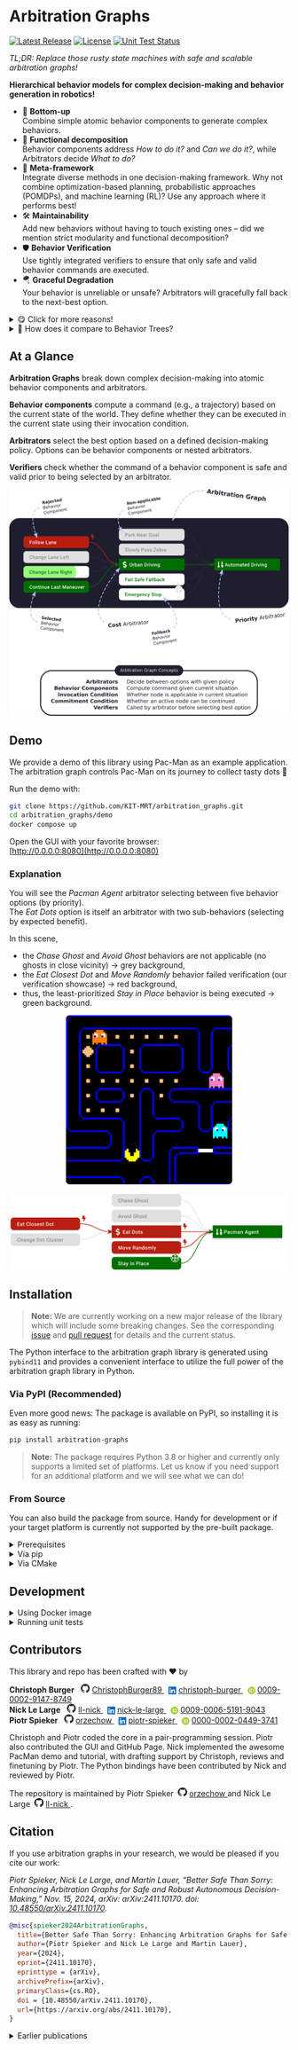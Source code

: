 # Arbitration Graphs

[![Latest Release](https://img.shields.io/github/v/release/KIT-MRT/arbitration_graphs?color=green)](https://github.com/KIT-MRT/arbitration_graphs/releases)
[![License](https://img.shields.io/github/license/KIT-MRT/arbitration_graphs)](./LICENSE)
[![Unit Test Status](https://img.shields.io/github/actions/workflow/status/KIT-MRT/arbitration_graphs/run-unit-tests.yaml?branch=main&label=tests)](https://github.com/KIT-MRT/arbitration_graphs/actions/workflows/run-unit-tests.yaml?query=branch%3Amain)

*TL;DR: Replace those rusty state machines with safe and scalable arbitration graphs!*

**Hierarchical behavior models for complex decision-making and behavior generation in robotics!**

- 🌱 **Bottom-up**  
  Combine simple atomic behavior components to generate complex behaviors.
- 🧩 **Functional decomposition**  
  Behavior components address *How to do it?* and *Can we do it?*, while Arbitrators decide *What to do?*
 - 🧠 **Meta-framework**  
  Integrate diverse methods in one decision-making framework. Why not combine optimization-based planning, probabilistic approaches (POMDPs), and machine learning (RL)? Use any approach where it performs best!
- 🛠️ **Maintainability**  
  Add new behaviors without having to touch existing ones – did we mention strict modularity and functional decomposition?
- 🛡️ **Behavior Verification**  
  Use tightly integrated verifiers to ensure that only safe and valid behavior commands are executed.
- 🪂 **Graceful Degradation**  
  Your behavior is unreliable or unsafe? Arbitrators will gracefully fall back to the next-best option.


<details>
<summary>😋 Click for more reasons!</summary>

- 📈 **Scalability**  
  Stack behavior components in arbitrators to create hierarchical behavior models.
- 💡 **Transparency**  
  Easily follow and understand the decision-making process, e.g., with our GUI.
- 📦 **Header-Only**  
  Simple integration – just include this header-only C++17 library!
- 🐍 **Python Bindings**  
  For easy prototyping, testing, and integration of machine learning algorithms, all the functionality is available via Python bindings.
- 📜 **Permissive License**  
  Published under MIT license to ensure maximum flexibility for your projects.

</details>


<details>
<summary>🤨 How does it compare to Behavior Trees?</summary>

Behavior Trees (BTs) are great for a variety of applications and thrive within a vibrant community!  
Kudos to [Petter Ögren's](https://www.kth.se/profile/petter/) crew, [Michele Colledanchise](https://miccol.github.io/behaviortrees/) and [Davide Faconti](https://github.com/facontidavide) 🖖

But, Arbitration Graphs bring great value, especially for safety critical applications like self-driving cars and mobile robots in general – by strictly coupling preconditions to behaviors and tightly integrating behavior verification.
A bit more in detail:

|                   | Behavior Trees                                                                                                                 | Arbitration Graphs                                                                                                                                                                                                    |
| ----------------- | ------------------------------------------------------------------------------------------------------------------------------ | --------------------------------------------------------------------------------------------------------------------------------------------------------------------------------------------------------------------- |
| **Interfaces**    | Nodes return execution status (*success*, *failure*, or *running*). <br>⏵ more flexibility w.r.t. a node's actuator interfaces | Behavior components & arbitrators return commands (e.g., a trajectory). <br>⏵ control theory motivated interface ${f(\boldsymbol{x}) \to \boldsymbol{u}}$ <br>⏵ command can be verified by each arbitrator            |
| **Preconditions** | Implemented by condition nodes distributed throughout the tree. <br>⏵ easy to reuse preconditions for multiple behaviors       | Require behavior components to define their own preconditions. <br>⏵ tight coupling of preconditions to behaviors <br>⏵ robustness and safety less dependent on node arrangement                                      |
| **Safety**        | Each node decides on its success or failure. <br>⏵ can lead to safety and reliability issues, if not carefully managed         | Integrate safety into the selection mechanism, using node-independent verifiers. <br>⏵ reduces the burden on behavior engineers <br>⏵ allows an easy integration of unsafe behavior components (ML, probabilistic, …) |

</details>

## At a Glance

**Arbitration Graphs** break down complex decision-making into atomic behavior components and arbitrators.

**Behavior components** compute a command (e.g., a trajectory) based on the current state of the world.
They define whether they can be executed in the current state using their invocation condition.

**Arbitrators** select the best option based on a defined decision-making policy.
Options can be behavior components or nested arbitrators.

**Verifiers** check whether the command of a behavior component is safe and valid prior to being selected by an arbitrator.

<p align="center">
  <picture>
    <source media="(prefers-color-scheme: dark)" srcset="https://raw.githubusercontent.com/KIT-MRT/arbitration_graphs/main/docs/assets/img/arbitration_graphs_at_a_glance_dark.svg">
    <source media="(prefers-color-scheme: light)" srcset="https://raw.githubusercontent.com/KIT-MRT/arbitration_graphs/main/docs/assets/img/arbitration_graphs_at_a_glance_light.svg">
    <img src="https://raw.githubusercontent.com/KIT-MRT/arbitration_graphs/main/docs/assets/img/arbitration_graphs_at_a_glance_light.svg">
  </picture>
</p>


## Demo

We provide a demo of this library using Pac-Man as an example application.  
The arbitration graph controls Pac-Man on its journey to collect tasty dots 🍬

Run the demo with:

```bash
git clone https://github.com/KIT-MRT/arbitration_graphs.git
cd arbitration_graphs/demo
docker compose up
```

Open the GUI with your favorite browser:  
[http://0.0.0.0:8080](http://0.0.0.0:8080)

### Explanation

You will see the *Pacman Agent* arbitrator selecting between five behavior options (by priority).  
The *Eat Dots* option is itself an arbitrator with two sub-behaviors (selecting by expected benefit).

In this scene,
- the *Chase Ghost* and *Avoid Ghost* behaviors are not applicable (no ghosts in close vicinity) → grey background,
- the *Eat Closest Dot* and *Move Randomly* behavior failed verification (our verification showcase) → red background,
- thus, the least-prioritized *Stay in Place* behavior is being executed → green background.

<p align="center">
  <img src="https://raw.githubusercontent.com/KIT-MRT/arbitration_graphs/main/docs/assets/img/pacman_scenario_cropped.png" width="300" />
</p>
<p align="center">
  <img src="https://raw.githubusercontent.com/KIT-MRT/arbitration_graphs/main/docs/assets/img/pacman_arbitrator_safe.svg" width="500" /> 
</p>

## Installation

> **Note:** We are currently working on a new major release of the library which will include some breaking changes.
> See the corresponding [issue](https://github.com/KIT-MRT/arbitration_graphs/issues/116) and [pull request](https://github.com/KIT-MRT/arbitration_graphs/pull/123) for details and the current status.

The Python interface to the arbitration graph library is generated using `pybind11` and provides a convenient interface to utilize the full power of the arbitration graph library in Python.

### Via PyPI (Recommended)

Even more good news: The package is available on PyPI, so installing it is as easy as running:

```bash
pip install arbitration-graphs
```

> **Note:** The package requires Python 3.8 or higher and currently only supports a limited set of platforms.
> Let us know if you need support for an additional platform and we will see what we can do!

### From Source

You can also build the package from source.
Handy for development or if your target platform is currently not supported by the pre-built package.

<details>
<summary>Prerequisites</summary>

First make sure all dependencies are installed:
- The arbitration graph core library (see [../README.md](../README.md))
- Python 3.8 or higher
- [ninja](https://ninja-build.org/)

See also the [`Dockerfile`](./Dockerfile) for how to install these packages under Debian or Ubuntu.
</details>

<details>
<summary>Via pip</summary>


```bash
# From local repository
git clone https://github.com/KIT-MRT/arbitration_graphs.git
cd arbitration_graphs/python_bindings
pip install .

# Or directly from GitHub
pip install git+https://github.com/KIT-MRT/arbitration_graphs.git#subdirectory=python_bindings
```
</details>

<details>
<summary>Via CMake</summary>

Clone the repository and build the package using CMake:
```bash
mkdir -p arbitration_graphs/python_bindings/build
cd arbitration_graphs/python_bindings/build
cmake ..
cmake --build .
```
</details>

## Development

<details>
<summary>Using Docker image</summary>

Clone the repository and run the development image

```bash
git clone https://github.com/KIT-MRT/arbitration_graphs.git
cd arbitration_graphs/python_bindings
docker compose build arbitration_graphs_pybind_devel
docker compose run --rm arbitration_graphs_pybind_devel
```

This mounts the source into the container's `/home/blinky/arbitration_graphs` folder.
There, you can edit the source code, compile and run the tests etc.

</details>


<details>
<summary>Running unit tests</summary>

This package includes unit tests analogous to the C++ tests.
To run all tests, use the following command:

```bash
cd arbitration_graphs/python_bindings/test
python -m unittest discover
```
</details>

## Contributors

This library and repo has been crafted with ❤️ by

**Christoph Burger**
<span>&nbsp;
  <picture>
    <source media="(prefers-color-scheme: dark)" srcset="https://raw.githubusercontent.com/KIT-MRT/arbitration_graphs/main/docs/assets/img/github-mark-white.svg">
    <source media="(prefers-color-scheme: light)" srcset="https://raw.githubusercontent.com/KIT-MRT/arbitration_graphs/main/docs/assets/img/github-mark.svg">
    <img height="16" class="github-logo" src="https://raw.githubusercontent.com/KIT-MRT/arbitration_graphs/main/docs/assets/img/github-mark.svg" alt="GitHub Invertocat"/>
  </picture>
  <a href="https://github.com/ChristophBurger89" aria-label="View GitHub profile">
    ChristophBurger89
  </a>
  &nbsp;
  <img style="height:1em; position: relative; top:.2em" src="https://raw.githubusercontent.com/KIT-MRT/arbitration_graphs/main/docs/assets/img/In-Blue-128@2x.png" alt="LinkedIn logo"/>
  <a href="https://www.linkedin.com/in/christoph-burger" aria-label="View LinkedIn profile">
    christoph-burger
  </a>
  &nbsp;
  <img style="height:1em; position: relative; top:.2em" src="https://raw.githubusercontent.com/KIT-MRT/arbitration_graphs/main/docs/assets/img/ORCID-iD_icon_vector.svg" alt="ORCID iD"/>
  <a href="https://orcid.org/0009-0002-9147-8749" aria-label="View ORCID record">
    0009-0002-9147-8749
  </a>
</span>
<br>
**Nick Le Large**
<span>
  &nbsp;
  <picture>
    <source media="(prefers-color-scheme: dark)" srcset="https://raw.githubusercontent.com/KIT-MRT/arbitration_graphs/main/docs/assets/img/github-mark-white.svg">
    <source media="(prefers-color-scheme: light)" srcset="https://raw.githubusercontent.com/KIT-MRT/arbitration_graphs/main/docs/assets/img/github-mark.svg">
    <img height="16" class="github-logo" src="https://raw.githubusercontent.com/KIT-MRT/arbitration_graphs/main/docs/assets/img/github-mark.svg" alt="GitHub Invertocat"/>
  </picture>
  <a href="https://github.com/ll-nick" aria-label="View GitHub profile">
    ll-nick
  </a>
  &nbsp;
  <img style="height:1em; position: relative; top:.2em" src="https://raw.githubusercontent.com/KIT-MRT/arbitration_graphs/main/docs/assets/img/In-Blue-128@2x.png" alt="LinkedIn logo"/>
  <a href="https://www.linkedin.com/in/nick-le-large" aria-label="View LinkedIn profile">
    nick-le-large
  </a>
  &nbsp;
  <img style="height:1em; position: relative; top:.2em" src="https://raw.githubusercontent.com/KIT-MRT/arbitration_graphs/main/docs/assets/img/ORCID-iD_icon_vector.svg" alt="ORCID iD"/>
  <a href="https://orcid.org/0009-0006-5191-9043" aria-label="View ORCID record">
    0009-0006-5191-9043
  </a>
</span>
<br>
**Piotr Spieker**
<span>
&nbsp;
  <picture>
    <source media="(prefers-color-scheme: dark)" srcset="https://raw.githubusercontent.com/KIT-MRT/arbitration_graphs/main/docs/assets/img/github-mark-white.svg">
    <source media="(prefers-color-scheme: light)" srcset="https://raw.githubusercontent.com/KIT-MRT/arbitration_graphs/main/docs/assets/img/github-mark.svg">
    <img height="16" class="github-logo" src="https://raw.githubusercontent.com/KIT-MRT/arbitration_graphs/main/docs/assets/img/github-mark.svg" alt="GitHub Invertocat"/>
  </picture>
  <a href="https://github.com/orzechow" aria-label="View GitHub profile">
    orzechow
  </a>
  &nbsp;
  <img style="height:1em; position: relative; top:.2em" src="https://raw.githubusercontent.com/KIT-MRT/arbitration_graphs/main/docs/assets/img/In-Blue-128@2x.png" alt="LinkedIn logo"/>
  <a href="https://www.linkedin.com/in/piotr-spieker" aria-label="View LinkedIn profile">
    piotr-spieker
  </a>
  &nbsp;
  <img style="height:1em; position: relative; top:.2em" src="https://raw.githubusercontent.com/KIT-MRT/arbitration_graphs/main/docs/assets/img/ORCID-iD_icon_vector.svg" alt="ORCID iD"/>
  <a href="https://orcid.org/0000-0002-0449-3741" aria-label="View ORCID record">
    0000-0002-0449-3741
  </a>
</span>

Christoph and Piotr coded the core in a pair-programming session.
Piotr also contributed the GUI and GitHub Page.
Nick implemented the awesome PacMan demo and tutorial, with drafting support by Christoph, reviews and finetuning by Piotr.
The Python bindings have been contributed by Nick and reviewed by Piotr.

The repository is maintained by Piotr Spieker&nbsp;
<span>
  <picture>
    <source media="(prefers-color-scheme: dark)" srcset="https://raw.githubusercontent.com/KIT-MRT/arbitration_graphs/main/docs/assets/img/github-mark-white.svg">
    <source media="(prefers-color-scheme: light)" srcset="https://raw.githubusercontent.com/KIT-MRT/arbitration_graphs/main/docs/assets/img/github-mark.svg">
    <img height="16" class="github-logo" src="https://raw.githubusercontent.com/KIT-MRT/arbitration_graphs/main/docs/assets/img/github-mark.svg" alt="GitHub Invertocat"/>
  </picture>
  <a href="https://github.com/orzechow" aria-label="View GitHub profile">
    orzechow
  </a>
</span>
and
Nick Le Large&nbsp;
<span>
  <picture>
    <source media="(prefers-color-scheme: dark)" srcset="https://raw.githubusercontent.com/KIT-MRT/arbitration_graphs/main/docs/assets/img/github-mark-white.svg">
    <source media="(prefers-color-scheme: light)" srcset="https://raw.githubusercontent.com/KIT-MRT/arbitration_graphs/main/docs/assets/img/github-mark.svg">
    <img height="16" class="github-logo" src="https://raw.githubusercontent.com/KIT-MRT/arbitration_graphs/main/docs/assets/img/github-mark.svg" alt="GitHub Invertocat"/>
  </picture>
  <a href="https://github.com/ll-nick" aria-label="View GitHub profile">
    ll-nick
  </a>
</span>.


## Citation

If you use arbitration graphs in your research, we would be pleased if you cite our work:

*Piotr Spieker, Nick Le Large, and Martin Lauer, “Better Safe Than Sorry: Enhancing Arbitration Graphs for Safe and Robust Autonomous Decision-Making,” Nov. 15, 2024, arXiv: arXiv:2411.10170. doi: [10.48550/arXiv.2411.10170](https://doi.org/10.48550/arXiv.2411.10170).*

```bibtex
@misc{spieker2024ArbitrationGraphs,
  title={Better Safe Than Sorry: Enhancing Arbitration Graphs for Safe and Robust Autonomous Decision-Making}, 
  author={Piotr Spieker and Nick Le Large and Martin Lauer},
  year={2024},
  eprint={2411.10170},
  eprinttype = {arXiv},
  archivePrefix={arXiv},
  primaryClass={cs.RO},
  doi = {10.48550/arXiv.2411.10170},
  url={https://arxiv.org/abs/2411.10170}, 
}
```


<details>
<summary>Earlier publications</summary>

### Behavior Verification and Fallback Layers
A safety concept that extends Arbitration Graphs with behavior verification and fallback layers in the context of automated driving has been proposed by Piotr Spieker (née Orzechowski) in his PhD thesis.
This served as the basis for the paper with Nick above.

_Piotr F. Orzechowski, “Verhaltensentscheidung für automatisierte Fahrzeuge mittels Arbitrationsgraphen,” phd, Karlsruher Institut für Technologie (KIT), 2023. doi: [10.5445/IR/1000160638](https://doi.org/10.5445/IR/1000160638)._

```bibtex
@thesis{Orzechowski2023Arbitrationsgraphen,
  type = {phdthesis},
  title = {Verhaltensentscheidung für automatisierte Fahrzeuge mittels Arbitrationsgraphen},
  author = {Orzechowski, Piotr Franciszek},
  date = {2023},
  institution = {Karlsruher Institut für Technologie (KIT)},
  doi = {10.5445/IR/1000160638},
  langid = {german},
  pagetotal = {169},
}
```

### Replacing state machines in AV
Arbitration Graphs replaced state machines in the context of automated driving at the Institute of Measurement and Control Systems (MRT) of the Karlsruhe Institute of Technology (KIT):

_Piotr F. Orzechowski, Christoph Burger, and Martin Lauer, “Decision-Making for Automated Vehicles Using a Hierarchical Behavior-Based Arbitration Scheme,” in Intelligent Vehicles Symposium, Las Vegas, NV, USA: IEEE, Oct. 2020, pp. 767–774. doi: [10.1109/IV47402.2020.9304723](https://doi.org/10.1109/IV47402.2020.9304723)._

```bibtex
@inproceedings{orzechowski2020ArbitrationGraphs,
  title = {Decision-Making for Automated Vehicles Using a Hierarchical Behavior-Based Arbitration Scheme},
  booktitle = {Intelligent Vehicles Symposium},
  author = {Orzechowski, Piotr F. and Burger, Christoph and Lauer, Martin},
  date = {2020-10},
  pages = {767--774},
  publisher = {IEEE},
  location = {Las Vegas, NV, USA},
  issn = {2642-7214},
  doi = {10.1109/IV47402.2020.9304723},
}
```

### Foundation work in Robot Soccer
The foundations for Arbitration Graphs have been proposed in the context of robot soccer:

_Martin Lauer, Roland Hafner, Sascha Lange, and Martin Riedmiller, “Cognitive concepts in autonomous soccer playing robots,” Cognitive Systems Research, vol. 11, no. 3, pp. 287–309, 2010, doi: [10.1016/j.cogsys.2009.12.003](https://doi.org/10.1016/j.cogsys.2009.12.003)._

```bibtex
@article{lauer2010CognitiveConceptsAutonomous,
  title = {Cognitive Concepts in Autonomous Soccer Playing Robots},
  author = {Lauer, Martin and Hafner, Roland and Lange, Sascha and Riedmiller, Martin},
  date = {2010},
  journaltitle = {Cognitive Systems Research},
  volume = {11},
  number = {3},
  pages = {287--309},
  doi = {10.1016/j.cogsys.2009.12.003},
}
```

</details>
